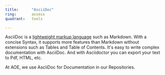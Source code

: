 ```yaml
---
title:      "AsciiDoc"
ring:       assess
quadrant:   tools

---
```


AsciiDoc is a [lightweight markup language](https://en.wikipedia.org/wiki/Lightweight_markup_language) such as Markdown. 
With a concise Syntax, it supports more features than Markdown without extensions such as Tables and Table of Contents.
It's easy to write complex documentation with AsciiDoc. And with Asciidoctor you can export your text to Pdf, HTML, etc.

At AOE, we use AsciiDoc for Documentation in our Repositories.
